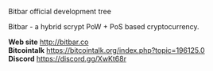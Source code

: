 Bitbar official development tree

Bitbar - a hybrid scrypt PoW + PoS based cryptocurrency.

<b>Web site</b> http://bitbar.co<br>
<b>Bitcointalk</b> https://bitcointalk.org/index.php?topic=196125.0<br>
<b>Discord</b> https://discord.gg/XwKt68r<br>
